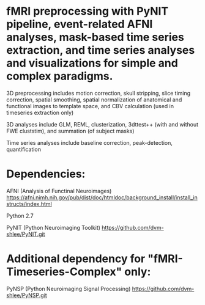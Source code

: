 # fMRI preprocessing with PyNIT pipeline, event-related AFNI analyses, mask-based time series extraction, and time series analyses and visualizations for simple and complex paradigms.

3D preprocessing includes motion correction, skull stripping, slice timing correction, spatial smoothing, spatial normalization of anatomical and functional images to template space, and CBV calculation (used in timeseries extraction only)

3D analyses include GLM, REML, clusterization, 3dttest++ (with and without FWE cluststim), and summation (of subject masks)

Time series analyses include baseline correction, peak-detection, quantification


# Dependencies:

AFNI (Analysis of Functinal Neuroimages) https://afni.nimh.nih.gov/pub/dist/doc/htmldoc/background_install/install_instructs/index.html

Python 2.7

PyNIT (Python Neuroimaging Toolkit) https://github.com/dvm-shlee/PyNIT.git


# Additional dependency for "fMRI-Timeseries-Complex" only:

PyNSP (Python Neuroimaging Signal Processing) https://github.com/dvm-shlee/PyNSP.git
